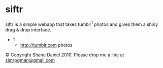 # siftr

siftr is a simple webapp that takes tumblr<sup>1</sup> photos and
gives them a shiny drag & drop interface.

* 1
  * http://tumblr.com photos 

&copy; Copyright Shane Daniel 2010.  Please drop me a line at simrpgman@gmail.com
